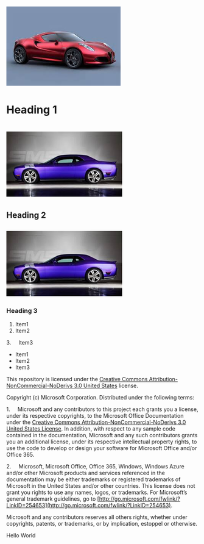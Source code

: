 
# [![Title: images/image1470895355206.Jpeg](https://raw.githubusercontent.com/umasubra/office-js-docs-1/master/images/image1470895355206.Jpeg)](https://raw.githubusercontent.com/umasubra/office-js-docs-1/master/images/image1470895355206.Jpeg)

# Heading 1

# [![Title: images/image1470895386767.Jpeg](https://raw.githubusercontent.com/umasubra/office-js-docs-1/master/images/image1470895386767.Jpeg)](https://raw.githubusercontent.com/umasubra/office-js-docs-1/master/images/image1470895386767.Jpeg)

## Heading 2

## [![Title: images/image1470895512252.Jpeg](https://raw.githubusercontent.com/umasubra/office-js-docs-1/master/images/image1470895512252.Jpeg)](https://raw.githubusercontent.com/umasubra/office-js-docs-1/master/images/image1470895512252.Jpeg)

### Heading 3

1.  Item1
2.  Item2

3.     Item3

*   Item1
*   Item2
*   Item3

This repository is licensed under the [Creative Commons Attribution-NonCommercial-NoDerivs 3.0 United States](https://creativecommons.org/licenses/by-nc-nd/3.0/us) license.

Copyright (c) Microsoft Corporation. Distributed under the following terms:

1.     Microsoft and any contributors to this project each grants you a license, under its respective copyrights, to the Microsoft Office Documentation under the [Creative Commons Attribution-NonCommercial-NoDerivs 3.0 United States License](https://creativecommons.org/licenses/by-nc-nd/3.0/us/legalcode). In addition, with respect to any sample code contained in the documentation, Microsoft and any such contributors grants you an additional license, under its respective intellectual property rights, to use the code to develop or design your software for Microsoft Office and/or Office 365.

2.     Microsoft, Microsoft Office, Office 365, Windows, Windows Azure and/or other Microsoft products and services referenced in the documentation may be either trademarks or registered trademarks of Microsoft in the United States and/or other countries. This license does not grant you rights to use any names, logos, or trademarks. For Microsoft’s general trademark guidelines, go to [http://go.microsoft.com/fwlink/?LinkID=254653](http://go.microsoft.com/fwlink/?LinkID=254653).

Microsoft and any contributors reserves all others rights, whether under copyrights, patents, or trademarks, or by implication, estoppel or otherwise.

Hello World
